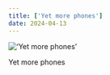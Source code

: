 ```yaml
---
title: ['Yet more phones']
date: 2024-04-13
---
```


![‘Yet more phones’](/240413_yet-more-phones_0.jpg)

Yet more phones
